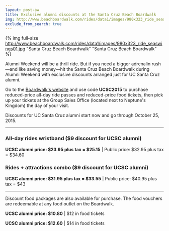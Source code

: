 ```yaml
---
layout: post-aw
title: Exclusive alumni discounts at the Santa Cruz Beach Boardwalk
img: http://www.beachboardwalk.com/rides/data1/images/980x323_ride_seaswings01.jpg
exclude_from_search: true
---
```


{% img full-size http://www.beachboardwalk.com/rides/data1/images/980x323_ride_seaswings01.jpg "Santa Cruz Beach Boardwalk" "Santa Cruz Beach Boardwalk" %}

Alumni Weekend will be a thrill ride. But if you need a bigger adrenalin rush—and like saving money—hit the Santa Cruz Beach Boardwalk during Alumni Weekend with exclusive discounts arranged just for UC Santa Cruz alumni.

Go to the [Boardwalk's website](http://www.beachboardwalk.com/beachfun) and use code **UCSC2015** to purchase reduced-price all-day ride passes and reduced-price food tickets, then pick up your tickets at the Group Sales Office (located next to Neptune's Kingdom) the day of your visit.

Discounts for UC Santa Cruz alumni start now and go through October 25, 2015.

***


### All-day rides wristband ($9 discount for UCSC alumni)
**UCSC alumni price: $23.95 plus tax = $25.15** | Public price: $32.95 plus tax = $34.60



### Rides + attractions combo ($9 discount for UCSC alumni)

**UCSC alumni price: $31.95 plus tax = $33.55** | Public price: $40.95 plus tax = $43

***

Discount food packages are also available for purchase. The food vouchers are redeemable at any food outlet on the Boardwalk.

**UCSC alumni price: $10.80** | $12 in food tickets

**UCSC alumni price: $12.60** | $14 in food tickets